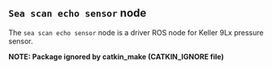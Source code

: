 ## `Sea scan echo sensor` node
The `sea scan echo sensor` node is a driver ROS node for Keller 9Lx pressure sensor.

**NOTE: Package ignored by catkin_make (CATKIN_IGNORE file)**